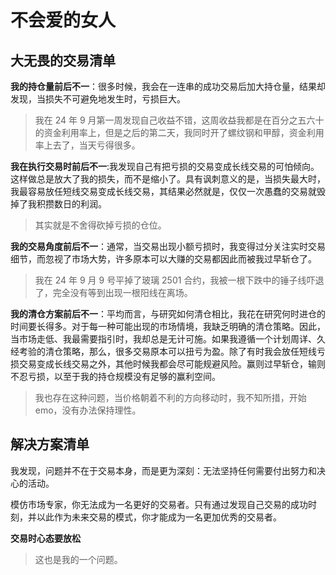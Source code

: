 # 不会爱的女人

## 大无畏的交易清单

**我的持仓量前后不一**：很多时候，我会在一连串的成功交易后加大持仓量，结果却发现，当损失不可避免地发生时，亏损巨大。

> 我在 24 年 9 月第一周发现自己收益不错，这周收益我都是在百分之五六十的资金利用率上，但是之后的第二天，我同时开了螺纹钢和甲醇，资金利用率上去了，当天亏得很多。

**我在执行交易时前后不一**:我发现自己有把亏损的交易变成长线交易的可怕倾向。这样做总是放大了我的损失，而不是缩小了。具有讽刺意义的是，当损失最大时，我最容易放任短线交易变成长线交易，其结果必然就是，仅仅一次愚蠢的交易就毁掉了我积攒数日的利润。

> 其实就是不舍得砍掉亏损的仓位。

**我的交易角度前后不一**：通常，当交易出现小额亏损时，我变得过分关注实时交易细节，而忽视了市场大势，许多原本可以大赚的交易都因此而被我过早斩仓了。

> 我在 24 年 9 月 9 号平掉了玻璃 2501 合约，我被一根下跌中的锤子线吓退了，完全没有等到出现一根阳线在离场。

**我的清仓方案前后不一**：平均而言，与研究如何清仓相比，我花在研究何时进仓的时间要长得多。对于每一种可能出现的市场情境，我缺乏明确的清仓策略。因此，当市场走低、我最需要指引时，我却总是无计可施。如果我遵循一个计划周详、久经考验的清仓策略，那么，很多交易原本可以扭亏为盈。除了有时我会放任短线亏损交易变成长线交易之外，其他时候我都会尽可能规避风险。赢则过早斩仓，输则不忍亏损，以至于我的持仓规模没有足够的赢利空间。

> 我也存在这种问题，当价格朝着不利的方向移动时，我不知所措，开始 emo，没有办法保持理性。

## 解决方案清单

我发现，问题并不在于交易本身，而是更为深刻：无法坚持任何需要付出努力和决心的活动。

模仿市场专家，你无法成为一名更好的交易者。只有通过发现自己交易的成功时刻，并以此作为未来交易的模式，你才能成为一名更加优秀的交易者。

**交易时心态要放松**

> 这也是我的一个问题。
